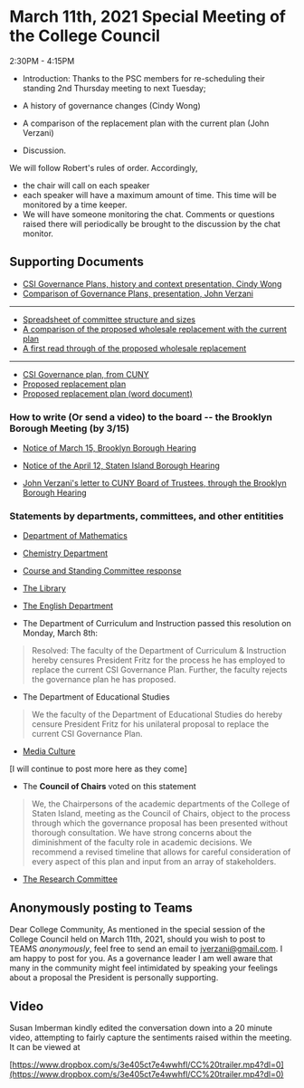 # March 11th, 2021 Special Meeting of the College Council

2:30PM - 4:15PM


* Introduction: Thanks to the PSC members for re-scheduling their standing 2nd Thursday meeting to next Tuesday; 

* A history of governance changes (Cindy Wong)

* A comparison of the replacement plan with the current plan (John Verzani)

* Discussion. 


We will follow Robert's rules of order. Accordingly,

* the chair will call on each speaker
* each speaker will have a maximum amount of time. This time will be monitored by a time keeper.
* We will have someone monitoring the chat. Comments or questions raised there will periodically be brought to the discussion by the chat monitor.



## Supporting Documents

* [CSI Governance Plans, history and context presentation, Cindy Wong](/CCFS/Mar-SpecialMeeting/history-governance.pptx)
* [Comparison of Governance Plans, presentation, John Verzani](/CCFS/Mar-SpecialMeeting/Proposed-changes.pptx)

----

* [Spreadsheet of committee structure and sizes](/CCFS/Mar-SpecialMeeting/Counts_Current_vs_Proposed.xlsx)
* [A comparison of the proposed wholesale replacement with the current plan](/CCFS/Mar-SpecialMeeting/Changes.docx)
* [A first read through of the proposed wholesale replacement](/CCFS/Mar-SpecialMeeting/governance.pdf)

----

* [CSI Governance plan, from CUNY](https://www.cuny.edu/about/administration/offices/legal-affairs/governance-plans/)
* [Proposed replacement plan](/CCFS/Mar-SpecialMeeting/CSI-proposed-plan-3-3-2021.pdf)
* [Proposed replacement plan (word document)](/CCFS/Mar-SpecialMeeting/CSI-proposed-plan-3-3-2021.docx)

### How to write (Or send a video) to the board -- the Brooklyn Borough Meeting (by 3/15)

* [Notice of March 15, Brooklyn Borough Hearing](https://www.cuny.edu/wp-content/uploads/sites/4/page-assets/about/trustees/borough-hearings/brooklyn/BKBHnotice0321.pdf)
* [Notice of the April 12, Staten Island Borough Hearing](https://urauthoring02.cuny.edu/main/wp-content/uploads/sites/4/page-assets/about/trustees/borough-hearings/staten-island/SIBHNotice0421.pdf)

* [John Verzani's letter to CUNY Board of Trustees, through the Brooklyn Borough Hearing](/CCFS/Mar-SpecialMeeting/board-letter.docx)


### Statements by departments, committees, and other entitities


* [Department of Mathematics](/CCFS/Mar-SpecialMeeting/math-3-2-2021.docx)

* [Chemistry Department](/CCFS/Mar-SpecialMeeting/chemistry-3-9-2021.docx)

* [Course and Standing Committee response](/CCFS/Mar-SpecialMeeting/course-standing.docx)

* [The Library](/CCFS/Mar-SpecialMeeting/library.docx)

* [The English Department](/CCFS/Mar-SpecialMeeting/english.docx)

* The Department of Curriculum and Instruction passed this resolution on Monday, March 8th:

> Resolved: The faculty of the Department of Curriculum & Instruction hereby censures President Fritz for the process he has employed to replace the current CSI Governance Plan. Further, the faculty rejects the governance plan he has proposed.

* The Department of Educational Studies 

> We the faculty of the Department of Educational Studies do hereby censure President Fritz for his unilateral proposal to replace the current CSI Governance Plan.


* [Media Culture](/CCFS/Mar-SpecialMeeting/Media-Culture-statement.pdf)

[I will continue to post more here as they come]


* The **Council of Chairs** voted on this statement

> We, the Chairpersons of the academic departments of the College of Staten Island, meeting as the Council of Chairs, object to the process through which the governance proposal has been presented without thorough consultation. We have strong concerns about the diminishment of the faculty role in academic decisions. We recommend a revised timeline that allows for careful consideration of every aspect of this plan and input from an array of stakeholders.
 
* [The Research Committee](/CCFS/Mar-SpecialMeeting/RC_Statement_to_Board_5-15-2021.pdf)

## Anonymously posting to Teams

Dear College Community, As mentioned in the special session of the College Council held on March 11th, 2021, should you wish to post to TEAMS *anonymously*, feel free to send an email to [jverzani@gmail.com](jverzani@gmail.com). I am happy to post for you. As a governance leader I am well aware that many in the community might feel intimidated by speaking your feelings about a proposal the President is personally supporting.


## Video

Susan Imberman kindly edited the conversation down into a 20 minute video, attempting to fairly capture the sentiments raised within the meeting. It can be viewed at

[https://www.dropbox.com/s/3e405ct7e4wwhfl/CC%20trailer.mp4?dl=0](https://www.dropbox.com/s/3e405ct7e4wwhfl/CC%20trailer.mp4?dl=0)
